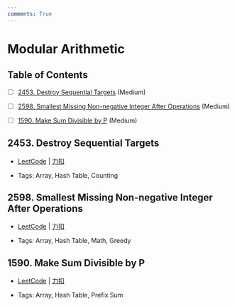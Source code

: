 ```yaml
---
comments: True
---
```


# Modular Arithmetic

## Table of Contents

- [ ] [2453. Destroy Sequential Targets](#2453-destroy-sequential-targets) (Medium)
- [ ] [2598. Smallest Missing Non-negative Integer After Operations](#2598-smallest-missing-non-negative-integer-after-operations) (Medium)
- [ ] [1590. Make Sum Divisible by P](#1590-make-sum-divisible-by-p) (Medium)


## 2453. Destroy Sequential Targets

-    [LeetCode](https://leetcode.com/problems/destroy-sequential-targets/) | [力扣](https://leetcode.cn/problems/destroy-sequential-targets/)

-   Tags: Array, Hash Table, Counting



## 2598. Smallest Missing Non-negative Integer After Operations

-    [LeetCode](https://leetcode.com/problems/smallest-missing-non-negative-integer-after-operations/) | [力扣](https://leetcode.cn/problems/smallest-missing-non-negative-integer-after-operations/)

-   Tags: Array, Hash Table, Math, Greedy



## 1590. Make Sum Divisible by P

-    [LeetCode](https://leetcode.com/problems/make-sum-divisible-by-p/) | [力扣](https://leetcode.cn/problems/make-sum-divisible-by-p/)

-   Tags: Array, Hash Table, Prefix Sum

